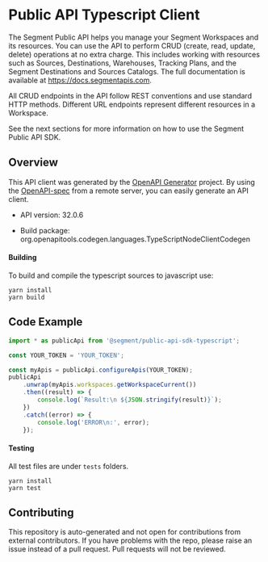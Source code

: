 # Public API Typescript Client

The Segment Public API helps you manage your Segment Workspaces and its resources. You can use the API to perform CRUD (create, read, update, delete) operations at no extra charge. This includes working with resources such as Sources, Destinations, Warehouses, Tracking Plans, and the Segment Destinations and Sources Catalogs. The full documentation is available at https://docs.segmentapis.com.

All CRUD endpoints in the API follow REST conventions and use standard HTTP methods. Different URL endpoints represent different resources in a Workspace.

See the next sections for more information on how to use the Segment Public API SDK.

## Overview

This API client was generated by the [OpenAPI Generator](https://openapi-generator.tech) project. By using the [OpenAPI-spec](https://www.openapis.org/) from a remote server, you can easily generate an API client.

-   API version: 32.0.6

-   Build package: org.openapitools.codegen.languages.TypeScriptNodeClientCodegen

#### Building

To build and compile the typescript sources to javascript use:

```
yarn install
yarn build
```

## Code Example

```typescript
import * as publicApi from '@segment/public-api-sdk-typescript';

const YOUR_TOKEN = 'YOUR_TOKEN';

const myApis = publicApi.configureApis(YOUR_TOKEN);
publicApi
    .unwrap(myApis.workspaces.getWorkspaceCurrent())
    .then((result) => {
        console.log(`Result:\n ${JSON.stringify(result)}`);
    })
    .catch((error) => {
        console.log('ERROR\n:', error);
    });
```

#### Testing

All test files are under `tests` folders.

```
yarn install
yarn test
```

## Contributing

This repository is auto-generated and not open for contributions from external contributors. If you have problems with the repo, please raise an issue instead of a pull request. Pull requests will not be reviewed.

